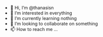 - 👋 Hi, I’m @thanasisn
- 👀 I’m interested in everything
- 🌱 I’m currently learning nothing
- 💞️ I’m looking to collaborate on something
- 📫 How to reach me ...

<!---
thanasisn/thanasisn is a ✨ special ✨ repository because its `README.md` (this file) appears on your GitHub profile.
You can click the Preview link to take a look at your changes.
--->

